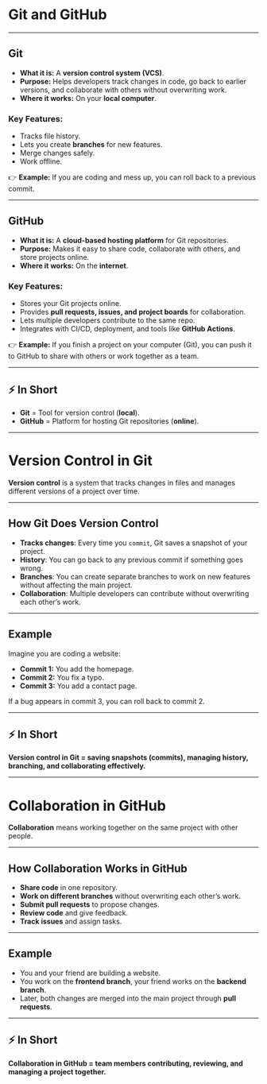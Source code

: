 # Git and GitHub

---

## Git

- **What it is:** A **version control system (VCS)**.
- **Purpose:** Helps developers track changes in code, go back to earlier versions, and collaborate with others without overwriting work.
- **Where it works:** On your **local computer**.

### Key Features:

- Tracks file history.
- Lets you create **branches** for new features.
- Merge changes safely.
- Work offline.

👉 **Example:** If you are coding and mess up, you can roll back to a previous commit.

---

## GitHub

- **What it is:** A **cloud-based hosting platform** for Git repositories.
- **Purpose:** Makes it easy to share code, collaborate with others, and store projects online.
- **Where it works:** On the **internet**.

### Key Features:

- Stores your Git projects online.
- Provides **pull requests, issues, and project boards** for collaboration.
- Lets multiple developers contribute to the same repo.
- Integrates with CI/CD, deployment, and tools like **GitHub Actions**.

👉 **Example:** If you finish a project on your computer (Git), you can push it to GitHub to share with others or work together as a team.

---

## ⚡ In Short

- **Git** = Tool for version control (**local**).
- **GitHub** = Platform for hosting Git repositories (**online**).

---

# Version Control in Git

**Version control** is a system that tracks changes in files and manages different versions of a project over time.

---

## How Git Does Version Control

- **Tracks changes**: Every time you `commit`, Git saves a snapshot of your project.
- **History**: You can go back to any previous commit if something goes wrong.
- **Branches**: You can create separate branches to work on new features without affecting the main project.
- **Collaboration**: Multiple developers can contribute without overwriting each other’s work.

---

## Example

Imagine you are coding a website:

- **Commit 1:** You add the homepage.
- **Commit 2:** You fix a typo.
- **Commit 3:** You add a contact page.

If a bug appears in commit 3, you can roll back to commit 2.

---

## ⚡ In Short

**Version control in Git = saving snapshots (commits), managing history, branching, and collaborating effectively.**

---

# Collaboration in GitHub

**Collaboration** means working together on the same project with other people.

---

## How Collaboration Works in GitHub

- **Share code** in one repository.
- **Work on different branches** without overwriting each other’s work.
- **Submit pull requests** to propose changes.
- **Review code** and give feedback.
- **Track issues** and assign tasks.

---

## Example

- You and your friend are building a website.
- You work on the **frontend branch**, your friend works on the **backend branch**.
- Later, both changes are merged into the main project through **pull requests**.

---

## ⚡ In Short

**Collaboration in GitHub = team members contributing, reviewing, and managing a project together.**
